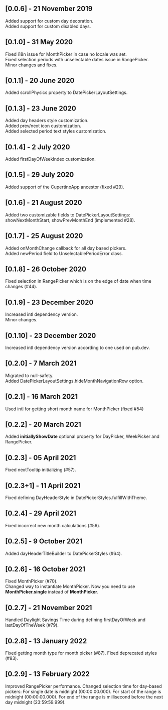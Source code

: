 ## [0.0.6] - 21 November 2019
Added support for custom day decoration.\
Added support for custom disabled days.

## [0.1.0] - 31 May 2020
Fixed i18n issue for MonthPicker in case no locale was set.\
Fixed selection periods with unselectable dates issue in RangePicker.\
Minor changes and fixes.

## [0.1.1] - 20 June 2020
Added scrollPhysics property to DatePickerLayoutSettings.

## [0.1.3] - 23 June 2020
Added day headers style customization.\
Added prev/next icon customization.\
Added selected period text styles customization.

## [0.1.4] - 2 July 2020
Added firstDayOfWeekIndex customization.

## [0.1.5] - 29 July 2020
Added support of the CupertinoApp ancestor (fixed #29).

## [0.1.6] - 21 August 2020
Added two customizable fields to DatePickerLayoutSettings: showNextMonthStart, showPrevMonthEnd (implemented #28).

## [0.1.7] - 25 August 2020
Added onMonthChange callback for all day based pickers.\
Added newPeriod field to UnselectablePeriodError class.

## [0.1.8] - 26 October 2020
Fixed selection in RangePicker which is on the edge of date when time changes (#44).

## [0.1.9] - 23 December 2020
Increased intl dependency version.\
Minor changes.

## [0.1.10] - 23 December 2020
Increased intl dependency version according to one used on pub.dev.

## [0.2.0] - 7 March 2021
Migrated to null-safety.\
Added DatePickerLayoutSettings.hideMonthNavigationRow option.

## [0.2.1] - 16 March 2021
Used intl for getting short month name for MonthPicker (fixed #54)

## [0.2.2] - 20 March 2021
Added **initiallyShowDate** optional property for DayPicker, WeekPicker and RangePicker.

## [0.2.3] - 05 April 2021
Fixed nextTooltip initializing (#57).

## [0.2.3+1] - 11 April 2021
Fixed defining DayHeaderStyle in DatePickerStyles.fulfillWithTheme.

## [0.2.4] - 29 April 2021
Fixed incorrect new month calculations (#56).

## [0.2.5] - 9 October 2021
Added dayHeaderTitleBuilder to DatePickerStyles (#64).

## [0.2.6] - 16 October 2021
Fixed MonthPicker (#70).\
Changed way to instantiate MonthPicker. Now you need to use **MonthPicker.single** instead of **MonthPicker**.

## [0.2.7] - 21 November 2021
Handled Daylight Savings Time during defining firstDayOfWeek and lastDayOfTheWeek (#79).

## [0.2.8] - 13 January 2022
Fixed getting month type for month picker (#87).
Fixed deprecated styles (#83).

## [0.2.9] - 13 February 2022
Improved RangePicker performance.
Changed selection time for day-based pickers:
 For single date is midnight (00:00:00.000).
 For start of the range is midnight (00:00:00.000).
 For end of the range is millisecond before the next day midnight (23:59:59.999).